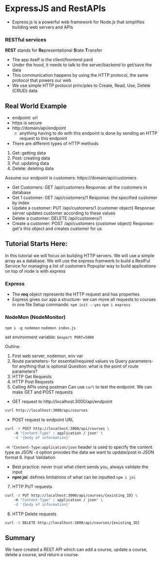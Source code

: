 # ExpressJS and RestAPIs
- Express.js is a powerful web framework for Node.js that simplifies building web servers and APIs

### RESTful services
**REST** stands for **Re**presentational **S**tate **T**ransfer
- The app itself is the client/frontend pard
- Under the hood, it needs to talk to the server/backend to get/save the data
- This communication happens by using the HTTP protocol, the same protocol that powers our web
- We use simple HTTP protocol principles to Create, Read, Use, Delete (CRUD) data

## Real World Example
- endpoint: url
- https is secure 
- http://domain/api/endpoint
    - anything having to do with this endpoint is done by sending an HTTP request to this endpoint
- There are different types of HTTP methods
1. Get: getting data
2. Post: creating data
3. Put: updating data
4. Delete: deleting data

Assume our endpoint is customers: https://domain/api/customers
- Get Customers: GET /api/customers Response: all the customers in database
- Get 1 customer: GET /api/customers/1 Response: the specified customer by index
- Update a customer: PUT /api/customers/1 {customer object} Response: server updates customer according to these values
- Delete a customer: DELETE /api/customers/1 
- Create a customer: POST /api/customers {customer object} Response: get's this object and creates customer for us 

## Tutorial Starts Here:
In this tutorial we will focus on building HTTP servers. We will use a simple array as a database.
We will use the express framwork to build a RestFul Service for managing a list of customers
Popuplar way to build applications on top of node is with express

### Express
- The **req** object represents the HTTP request and has properties 
- Express gives our app a structure- we can move all requests to courses in one file
Setup commands:
``npm init --yes``
`npm i express`

### NodeMon (NodeMonitor)
```npm i -g nodemon```
`nodemon index.js`

set environment variable: `$export PORT=5000`

Outline: 
1. First web server, nodemon, env var
2. Route parameters- for essential/required values vs Query parameters-for anything that is optional
Question: what is the point of route parameters?
3. HTTP Get Requests
4. HTTP Post Requests
5. Calling APIs using postman 
Can use `curl` to test the endpoint. We can make GET and POST requests
- GET request to http://localhost:3000/api/endpoint
```bash
curl http://localhost:3000/api/courses
```
- POST request to endpoint URL
```bash
curl -X POST http://localhost:3000/api/courses \ 
    -H "Content-Type" : application / json" \
    -d '{body of information}'
```
`-H "Content-Type:application/json` header is used to specify the content type as JSON
`-d` option provides the data we want to update/post in JSON format
6. Input Validation
- Best practice: never trust what client sends you, always validate the input
- **npm joi**: defines limitations of what can be inputted 
` npm i joi `
7. HTTP PUT requests
```bash
curl -X PUT http://localhost:3000/api/courses/{existing_ID} \ 
    -H "Content-Type" : application / json" \
    -d '{body of information}'
```

8. HTTP Delete requests
```bash
curl -X DELETE http://localhost:3000/api/courses/{existing_ID} 
```

## Summary
We have created a REST API which can add a course, update a course, delete a course, and return a course.